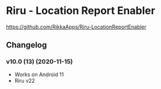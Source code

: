 # Riru - Location Report Enabler

<https://github.com/RikkaApps/Riru-LocationReportEnabler>

## Changelog

### v10.0 (13) (2020-11-15)

- Works on Android 11
- Riru v22